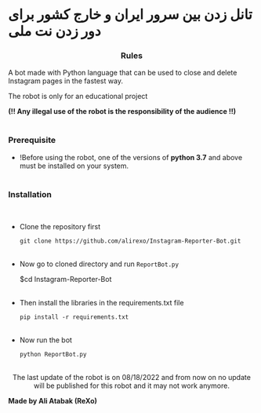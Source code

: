 # تانل زدن بین سرور ایران و خارج کشور برای دور زدن نت ملی
<h3><p align="center">Rules</p></h3>

A bot made with Python language that can be used to close and delete Instagram pages in the fastest way.

The robot is only for an educational project

<b>(!! Any illegal use of the robot is the responsibility of the audience !!)</b></br></br>
 
 
  
<h3><p align="left">Prerequisite</p></h3>
  
- !Before using the robot, one of the versions of <b>python 3.7</b> and above must be installed on your system.</br></br>
 

  
<h3><p align="left">Installation</p></h3></br>

- Clone the repository first 
   
   `git clone https://github.com/alirexo/Instagram-Reporter-Bot.git`</br></br>
    
 
 - Now go to cloned directory and run `ReportBot.py`</br>

    $cd Instagram-Reporter-Bot</br></br>
 
 - Then install the libraries in the requirements.txt file
  
    `pip install -r requirements.txt`</br></br>
 
  
  
 - Now run the bot
  
    `python ReportBot.py`</br></br>
 

  <p align="center">The last update of the robot is on 08/18/2022 and from now on no update will be published for this robot and it may not work anymore.</p>
  <b>Made by Ali Atabak (ReXo)</b> 
